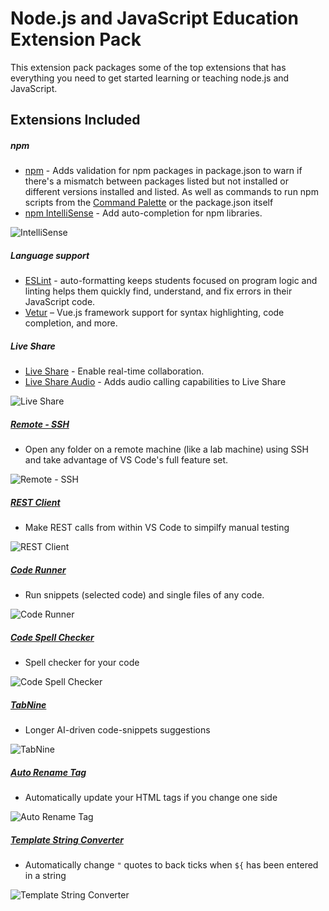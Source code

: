 # Node.js and JavaScript Education Extension Pack

This extension pack packages some of the top extensions that has everything you need to get started learning or teaching node.js and JavaScript.

## Extensions Included

##### npm

* [npm](https://marketplace.visualstudio.com/items?itemName=eg2.vscode-npm-script) - Adds validation for npm packages in package.json to warn if there's a mismatch between packages listed but not installed or different versions installed and listed. As well as commands to run npm scripts from the [Command Palette](https://code.visualstudio.com/docs/getstarted/userinterface#_command-palette) or the package.json itself
* [npm IntelliSense]() - Add auto-completion for npm libraries.

![IntelliSense](https://github.com/ChristianKohler/NpmIntellisense/raw/master/images/importcommand.gif)

##### Language support

* [ESLint](https://marketplace.visualstudio.com/items?itemName=dbaeumer.vscode-eslint) - auto-formatting keeps students focused on program logic and linting helps them quickly find, understand, and fix errors in their JavaScript code.
* [Vetur](https://marketplace.visualstudio.com/items?itemName=octref.vetur) – Vue.js framework support for syntax highlighting, code completion, and more.

##### Live Share
* [Live Share](https://marketplace.visualstudio.com/items?itemName=MS-vsliveshare.vsliveshare-pack) - Enable real-time collaboration.
* [Live Share Audio](https://marketplace.visualstudio.com/items?itemName=MS-vsliveshare.vsliveshare-audio) - Adds audio calling capabilities to Live Share

![Live Share](https://visualstudio.microsoft.com/wp-content/uploads/2018/11/v2-Edit-Comp_FINAL-optimized840.gif)

##### [Remote - SSH](https://marketplace.visualstudio.com/items?itemName=ms-vscode-remote.remote-ssh) 
- Open any folder on a remote machine (like a lab machine) using SSH and take advantage of VS Code's full feature set.

![Remote - SSH](https://microsoft.github.io/vscode-remote-release/images/ssh-readme.gif)

##### [REST Client](https://marketplace.visualstudio.com/items?itemName=humao.rest-client)
- Make REST calls from within VS Code to simpilfy manual testing

![REST Client](https://raw.githubusercontent.com/Huachao/vscode-restclient/master/images/usage.gif)

##### [Code Runner](https://marketplace.visualstudio.com/items?itemName=formulahendry.code-runner) 
- Run snippets (selected code) and single files of any code.

![Code Runner](https://github.com/formulahendry/vscode-code-runner/raw/master/images/usage.gif)

##### [Code Spell Checker](https://marketplace.visualstudio.com/items?itemName=streetsidesoftware.code-spell-checker)
- Spell checker for your code

![Code Spell Checker](https://raw.githubusercontent.com/streetsidesoftware/vscode-spell-checker/master/packages/client/images/example.gif)

##### [TabNine](https://marketplace.visualstudio.com/items?itemName=TabNine.tabnine-vscode)
- Longer AI-driven code-snippets suggestions

![TabNine](https://github.com/codota/TabNine/raw/master/with-and-without-tabnine.gif)

##### [Auto Rename Tag](https://marketplace.visualstudio.com/items?itemName=formulahendry.auto-rename-tag)
- Automatically update your HTML tags if you change one side

![Auto Rename Tag](https://github.com/formulahendry/vscode-auto-rename-tag/raw/master/images/usage.gif)


##### [Template String Converter](https://marketplace.visualstudio.com/items?itemName=meganrogge.template-string-converter)
- Automatically change `"` quotes to back ticks when `${` has been entered in a string

![Template String Converter](https://raw.githubusercontent.com/meganrogge/template-string-converter/master/demo.gif)